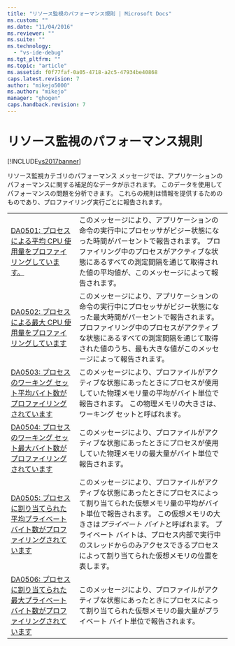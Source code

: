 ```yaml
---
title: "リソース監視のパフォーマンス規則 | Microsoft Docs"
ms.custom: ""
ms.date: "11/04/2016"
ms.reviewer: ""
ms.suite: ""
ms.technology: 
  - "vs-ide-debug"
ms.tgt_pltfrm: ""
ms.topic: "article"
ms.assetid: f0f77faf-0a05-4718-a2c5-47934be40868
caps.latest.revision: 7
author: "mikejo5000"
ms.author: "mikejo"
manager: "ghogen"
caps.handback.revision: 7
---
```

# リソース監視のパフォーマンス規則
[!INCLUDE[vs2017banner](../code-quality/includes/vs2017banner.md)]

リソース監視カテゴリのパフォーマンス メッセージでは、アプリケーションのパフォーマンスに関する補足的なデータが示されます。  このデータを使用してパフォーマンスの問題を分析できます。  これらの規則は情報を提供するためのものであり、プロファイリング実行ごとに報告されます。  
  
|||  
|-|-|  
|[DA0501: プロセスによる平均 CPU 使用量をプロファイリングしています。](../Topic/DA0501:%20Average%20CPU%20consumption%20by%20the%20Process%20being%20profiled..md)|このメッセージにより、アプリケーションの命令の実行中にプロセッサがビジー状態になった時間がパーセントで報告されます。  プロファイリング中のプロセスがアクティブな状態にあるすべての測定間隔を通じて取得された値の平均値が、このメッセージによって報告されます。|  
|[DA0502: プロセスによる最大 CPU 使用量をプロファイリングしています](../profiling/da0502-maximum-cpu-consumption-by-the-process-being-profiled.md)|このメッセージにより、アプリケーションの命令の実行中にプロセッサがビジー状態になった最大時間がパーセントで報告されます。  プロファイリング中のプロセスがアクティブな状態にあるすべての測定間隔を通じて取得された値のうち、最も大きな値がこのメッセージによって報告されます。|  
|[DA0503: プロセスのワーキング セット平均バイト数がプロファイリングされています](../profiling/da0503-average-working-set-in-bytes-for-the-process-being-profiled.md)|このメッセージにより、プロファイルがアクティブな状態にあったときにプロセスが使用していた物理メモリ量の平均がバイト単位で報告されます。  この物理メモリの大きさは、ワーキング セットと呼ばれます。|  
|[DA0504: プロセスのワーキング セット最大バイト数がプロファイリングされています](../profiling/da0504-maximum-working-set-in-bytes-for-the-process-being-profiled.md)|このメッセージにより、プロファイルがアクティブな状態にあったときにプロセスが使用していた物理メモリの最大量がバイト単位で報告されます。|  
|[DA0505: プロセスに割り当てられた平均プライベート バイト数がプロファイリングされています](../profiling/da0505-average-private-bytes-allocated-for-the-process-being-profiled.md)|このメッセージにより、プロファイルがアクティブな状態にあったときにプロセスによって割り当てられた仮想メモリ量の平均がバイト単位で報告されます。  この仮想メモリの大きさは*プライベート バイト*と呼ばれます。  プライベート バイトは、プロセス内部で実行中のスレッドからのみアクセスできるプロセスによって割り当てられた仮想メモリの位置を表します。|  
|[DA0506: プロセスに割り当てられた最大プライベート バイト数がプロファイリングされています](../profiling/da0506-maximum-private-bytes-allocated-for-the-process-being-profiled.md)|このメッセージにより、プロファイルがアクティブな状態にあったときにプロセスによって割り当てられた仮想メモリの最大量がプライベート バイト単位で報告されます。|